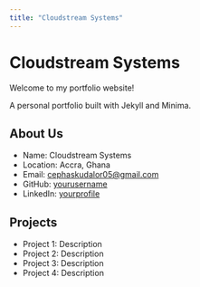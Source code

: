 ```yaml
---
title: "Cloudstream Systems"
---
```


# Cloudstream Systems

Welcome to my portfolio website!

A personal portfolio built with Jekyll and Minima.

## About Us

- Name: Cloudstream Systems
- Location: Accra, Ghana
- Email: cephaskudalor05@gmail.com
- GitHub: [yourusername](https://github.com/cloudstreamsystems)
- LinkedIn: [yourprofile](https://linkedin.com/in/yourprofile)

## Projects

- Project 1: Description
- Project 2: Description
- Project 3: Description
- Project 4: Description
